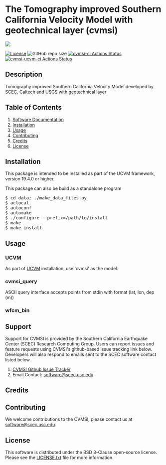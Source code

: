 # The Tomography improved Southern California Velocity Model with geotechnical layer (cvmsi)

<a href="https://github.com/sceccode/cvmsi.git"><img src="https://github.com/sceccode/cvmsi/wiki/images/cvmsi_logo.png"></a>

[![License](https://img.shields.io/badge/License-BSD_3--Clause-blue.svg)](https://opensource.org/licenses/BSD-3-Clause)
![GitHub repo size](https://img.shields.io/github/repo-size/sceccode/cvmsi)
[![cvmsi-ci Actions Status](https://github.com/SCECcode/cvmsi/workflows/cvmsi-ci/badge.svg)](https://github.com/SCECcode/cvmsi/actions)
[![cvmsi-ucvm-ci Actions Status](https://github.com/SCECcode/cvmsi/workflows/cvmsi-ucvm-ci/badge.svg)](https://github.com/SCECcode/cvmsi/actions)

## Description

Tomography improved Southern California Velocity Model developed
by SCEC, Caltech and USGS with geotechnical layer

## Table of Contents
1. [Software Documentation](https://github.com/SCECcode/cvmsi/wiki)
2. [Installation](#installation)
3. [Usage](#usage)
4. [Contributing](#contributing)
5. [Credits](#credit)
6. [License](#license)

## Installation

This package is intended to be installed as part of the UCVM framework,
version 19.4.0 or higher. 

This package can also be build as a standalone program

<pre>
$ cd data; ./make_data_files.py
$ aclocal
$ autoconf
$ automake
$ ./configure --prefix=/path/to/install
$ make
$ make install
</pre>

## Usage

### UCVM

As part of [UCVM](https://github.com/SCECcode/ucvm) installation, use 'cvmsi' as the model.

### cvmsi_query

ASCII query interface accepts points from stdin with format (lat, lon, dep (m))

### wfcm_bin

## Support
Support for CVMSI is provided by the Southern California Earthquake Center
(SCEC) Research Computing Group.  Users can report issues and feature requests
using CVMSI's github-based issue tracking link below. Developers will also
respond to emails sent to the SCEC software contact listed below.
1. [CVMSI Github Issue Tracker](https://github.com/SCECcode/cvmsi/issues)
2. Email Contact: software@scec.usc.edu

## Credits

## Contributing
We welcome contributions to the CVMSI, please contact us at software@scec.usc.edu.

## License
This software is distributed under the BSD 3-Clause open-source license.
Please see the [LICENSE.txt](LICENSE.txt) file for more information.
